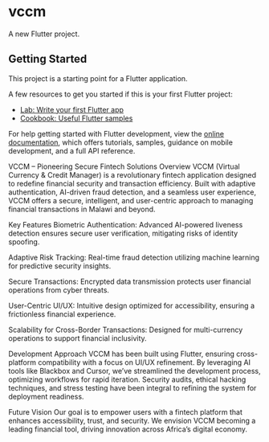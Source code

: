 # vccm

A new Flutter project.

## Getting Started

This project is a starting point for a Flutter application.

A few resources to get you started if this is your first Flutter project:

- [Lab: Write your first Flutter app](https://docs.flutter.dev/get-started/codelab)
- [Cookbook: Useful Flutter samples](https://docs.flutter.dev/cookbook)

For help getting started with Flutter development, view the
[online documentation](https://docs.flutter.dev/), which offers tutorials,
samples, guidance on mobile development, and a full API reference.


VCCM – Pioneering Secure Fintech Solutions
Overview
VCCM (Virtual Currency & Credit Manager) is a revolutionary fintech application designed to redefine financial security and transaction efficiency. Built with adaptive authentication, AI-driven fraud detection, and a seamless user experience, VCCM offers a secure, intelligent, and user-centric approach to managing financial transactions in Malawi and beyond.

Key Features
Biometric Authentication: Advanced AI-powered liveness detection ensures secure user verification, mitigating risks of identity spoofing.

Adaptive Risk Tracking: Real-time fraud detection utilizing machine learning for predictive security insights.

Secure Transactions: Encrypted data transmission protects user financial operations from cyber threats.

User-Centric UI/UX: Intuitive design optimized for accessibility, ensuring a frictionless financial experience.

Scalability for Cross-Border Transactions: Designed for multi-currency operations to support financial inclusivity.

Development Approach
VCCM has been built using Flutter, ensuring cross-platform compatibility with a focus on UI/UX refinement. By leveraging AI tools like Blackbox and Cursor, we’ve streamlined the development process, optimizing workflows for rapid iteration. Security audits, ethical hacking techniques, and stress testing have been integral to refining the system for deployment readiness.

Future Vision
Our goal is to empower users with a fintech platform that enhances accessibility, trust, and security. We envision VCCM becoming a leading financial tool, driving innovation across Africa’s digital economy.
